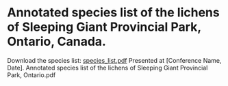 # Annotated species list of the lichens of Sleeping Giant Provincial Park, Ontario, Canada. 
Download the species list: [species_list.pdf](species_list.pdf)
Presented at [Conference Name, Date].
Annotated species list of the lichens of Sleeping Giant Provincial Park, Ontario.pdf
